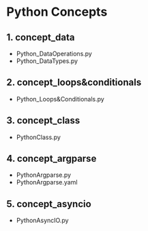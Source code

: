 # Python Concepts

## 1. concept_data
- Python_DataOperations.py
- Python_DataTypes.py

## 2. concept_loops&conditionals
- Python_Loops&Conditionals.py

## 3. concept_class
- PythonClass.py

## 4. concept_argparse
- PythonArgparse.py
- PythonArgparse.yaml

## 5. concept_asyncio
- PythonAsyncIO.py